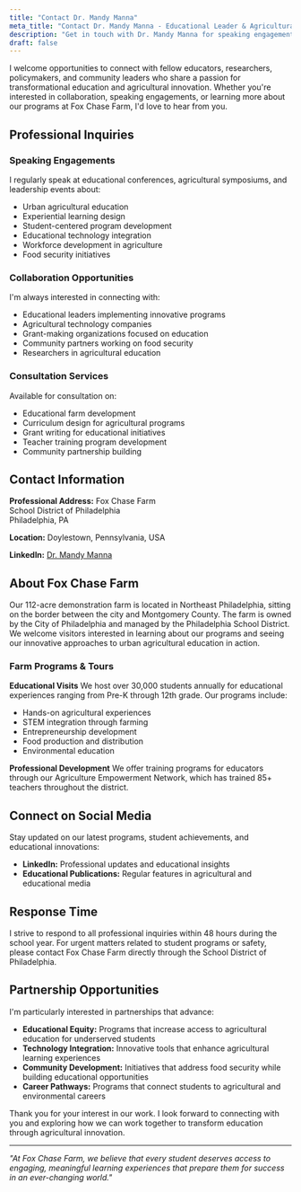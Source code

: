 ```yaml
---
title: "Contact Dr. Mandy Manna"
meta_title: "Contact Dr. Mandy Manna - Educational Leader & Agricultural Innovation Expert"
description: "Get in touch with Dr. Mandy Manna for speaking engagements, collaborations, educational consultations, or to learn more about Fox Chase Farm programs."
draft: false
---
```


I welcome opportunities to connect with fellow educators, researchers, policymakers, and community leaders who share a passion for transformational education and agricultural innovation. Whether you're interested in collaboration, speaking engagements, or learning more about our programs at Fox Chase Farm, I'd love to hear from you.

## Professional Inquiries

### Speaking Engagements
I regularly speak at educational conferences, agricultural symposiums, and leadership events about:
- Urban agricultural education
- Experiential learning design
- Student-centered program development
- Educational technology integration
- Workforce development in agriculture
- Food security initiatives

### Collaboration Opportunities
I'm always interested in connecting with:
- Educational leaders implementing innovative programs
- Agricultural technology companies
- Grant-making organizations focused on education
- Community partners working on food security
- Researchers in agricultural education

### Consultation Services
Available for consultation on:
- Educational farm development
- Curriculum design for agricultural programs
- Grant writing for educational initiatives
- Teacher training program development
- Community partnership building

## Contact Information

**Professional Address:**
Fox Chase Farm  
School District of Philadelphia  
Philadelphia, PA

**Location:**
Doylestown, Pennsylvania, USA

**LinkedIn:** [Dr. Mandy Manna](https://www.linkedin.com/in/drmandy)

## About Fox Chase Farm

Our 112-acre demonstration farm is located in Northeast Philadelphia, sitting on the border between the city and Montgomery County. The farm is owned by the City of Philadelphia and managed by the Philadelphia School District. We welcome visitors interested in learning about our programs and seeing our innovative approaches to urban agricultural education in action.

### Farm Programs & Tours

**Educational Visits**
We host over 30,000 students annually for educational experiences ranging from Pre-K through 12th grade. Our programs include:
- Hands-on agricultural experiences
- STEM integration through farming
- Entrepreneurship development
- Food production and distribution
- Environmental education

**Professional Development**
We offer training programs for educators through our Agriculture Empowerment Network, which has trained 85+ teachers throughout the district.

## Connect on Social Media

Stay updated on our latest programs, student achievements, and educational innovations:

- **LinkedIn:** Professional updates and educational insights
- **Educational Publications:** Regular features in agricultural and educational media

## Response Time

I strive to respond to all professional inquiries within 48 hours during the school year. For urgent matters related to student programs or safety, please contact Fox Chase Farm directly through the School District of Philadelphia.

## Partnership Opportunities

I'm particularly interested in partnerships that advance:
- **Educational Equity:** Programs that increase access to agricultural education for underserved students
- **Technology Integration:** Innovative tools that enhance agricultural learning experiences
- **Community Development:** Initiatives that address food security while building educational opportunities
- **Career Pathways:** Programs that connect students to agricultural and environmental careers

Thank you for your interest in our work. I look forward to connecting with you and exploring how we can work together to transform education through agricultural innovation.

---

*"At Fox Chase Farm, we believe that every student deserves access to engaging, meaningful learning experiences that prepare them for success in an ever-changing world."*
